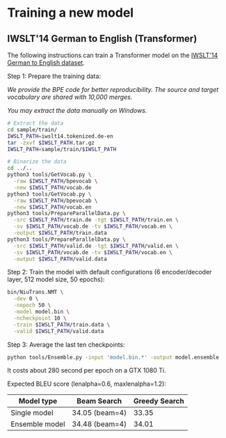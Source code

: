 # Training a new model

## IWSLT'14 German to English (Transformer)

The following instructions can train a Transformer model on the [IWSLT'14 German to English dataset](http://workshop2014.iwslt.org/downloads/proceeding.pdf).

Step 1: Prepare the training data:

*We provide the BPE code for better reproducibility. The source and target vocabulary are shared with 10,000 merges.*

*You may extract the data manually on Windows.*

```bash
# Extract the data
cd sample/train/
IWSLT_PATH=iwslt14.tokenized.de-en
tar -zxvf $IWSLT_PATH.tar.gz
IWSLT_PATH=sample/train/$IWSLT_PATH

# Binarize the data
cd ../..
python3 tools/GetVocab.py \
  -raw $IWSLT_PATH/bpevocab \
  -new $IWSLT_PATH/vocab.de
python3 tools/GetVocab.py \
  -raw $IWSLT_PATH/bpevocab \
  -new $IWSLT_PATH/vocab.en
python3 tools/PrepareParallelData.py \
  -src $IWSLT_PATH/train.de -tgt $IWSLT_PATH/train.en \
  -sv $IWSLT_PATH/vocab.de -tv $IWSLT_PATH/vocab.en \
  -output $IWSLT_PATH/train.data
python3 tools/PrepareParallelData.py \
  -src $IWSLT_PATH/valid.de -tgt $IWSLT_PATH/valid.en \
  -sv $IWSLT_PATH/vocab.de -tv $IWSLT_PATH/vocab.en \
  -output $IWSLT_PATH/valid.data
```


Step 2: Train the model with default configurations 
(6 encoder/decoder layer, 512 model size, 50 epochs):

```bash
bin/NiuTrans.NMT \
  -dev 0 \
  -nepoch 50 \
  -model model.bin \
  -ncheckpoint 10 \
  -train $IWSLT_PATH/train.data \
  -valid $IWSLT_PATH/valid.data
```

Step 3: Average the last ten checkpoints:

```bash
python tools/Ensemble.py -input 'model.bin.*' -output model.ensemble
```

It costs about 280 second per epoch on a GTX 1080 Ti.

Expected BLEU score (lenalpha=0.6, maxlenalpha=1.2):

| Model type      | Beam Search     | Greedy Search   |
| --------------- | --------------- | --------------- |
| Single model    | 34.05 (beam=4)  | 33.35    |
| Ensemble model  | 34.48 (beam=4)  | 34.01    |

<!-- We provide models trained with the default configurations:

[Google Drive](https://drive.google.com/drive/folders/10W89cx60Q7A9nGyg5fwLP21Sg53n6NXV?usp=sharing)

[Baidu Cloud](https://pan.baidu.com/s/1LbkV8kuaDWNunVR2jwOhRg) (password: bdwp) -->